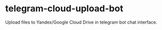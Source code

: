 # telegram-cloud-upload-bot
Upload files to Yandex/Google Cloud Drive in telegram bot chat interface.
